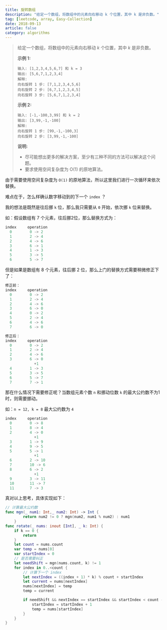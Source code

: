 ```yaml
---
title: 旋转数组
description: "给定一个数组，将数组中的元素向右移动 k 个位置，其中 k 是非负数。"
tag: [leetcode, array, Easy-Collection]
date: 2018-09-13
article: false
category: algorithms
---
```


>给定一个数组，将数组中的元素向右移动 *k* 个位置，其中 *k* 是非负数。
>
>**示例 1:**
>
>```
>输入: [1,2,3,4,5,6,7] 和 k = 3
>输出: [5,6,7,1,2,3,4]
>解释:
>向右旋转 1 步: [7,1,2,3,4,5,6]
>向右旋转 2 步: [6,7,1,2,3,4,5]
>向右旋转 3 步: [5,6,7,1,2,3,4]
>```
>
>**示例 2:**
>
>```
>输入: [-1,-100,3,99] 和 k = 2
>输出: [3,99,-1,-100]
>解释: 
>向右旋转 1 步: [99,-1,-100,3]
>向右旋转 2 步: [3,99,-1,-100]
>```
>
>**说明:**
>
>- 尽可能想出更多的解决方案，至少有三种不同的方法可以解决这个问题。
>- 要求使用空间复杂度为 O(1) 的原地算法。

由于需要使用空间复杂度为 `O(1)` 的原地算法，所以这里我们进行一次循环来依次替换。

难点在于，怎么样确认数字移动到的下一个 `index` ？

我的想法是既然是往后挪 `k` 位，那么我只需要从 `0` 开始，依次挪 `k` 位来替换。

如：假设数组有 7 个元素，往后挪2位，那么替换方式为：

```javascript
index     operation
  0        0 -> 2
  1        2 -> 4
  2        4 -> 6
  3        6 -> 1
  4        1 -> 3
  5        3 -> 5
  6        5 -> 7
```

但是如果是数组有 8 个元素，往后挪 2 位，那么上门的替换方式需要稍微修正下了：

```javascript
修正前：
index     operation
  0        0 -> 2
  1        2 -> 4
  2        4 -> 6
  3        6 -> 0
  4        0 -> 2
  5        2 -> 4
  6        4 -> 6
  7        6 -> 0

修正后：
index     operation
  0        0 -> 2
  1        2 -> 4
  2        4 -> 6
  3        6 -> 0
             +1
  4        1 -> 3
  5        3 -> 5
  6        5 -> 7
  7        7 -> 1
```

那在什么情况下需要修正呢？当数组元素个数 `n` 和挪动位数 `k` 的最大公约数不为1时，则需要挪动。

如：`n = 12, k = 8` 最大公约数为 `4`

```javascript
index     operation
  0        0 -> 8
  1        8 -> 4
  2        4 -> 0
             +1
  3        1 -> 9
  4        9 -> 5
  5        5 -> 1
             +1
  6        2 -> 10
  7        10 -> 6
  8        6 -> 2
             +1
  9        3 -> 11
  10       11 -> 7
  11       7 -> 3
```

真对以上思考，具体实现如下：

```swift
// 计算最大公约数
func mgn(_ num1: Int,_ num2: Int) -> Int {
        return num2 != 0 ? mgn(num2, num1 % num2) : num1
    }
func rotate(_ nums: inout [Int], _ k: Int) {
    if k == 0 {
        return
    }
    let count = nums.count
    var temp = nums[0]
    var startIndex = 0
    // 是否需要纠正
    let needShift = mgn(nums.count, k) != 1
    for index in 0..<count {
        // 计算下一个 index
        let nextIndex = ((index + 1) * k) % count + startIndex
        let current = nums[nextIndex]
        nums[nextIndex] = temp
        temp = current

        if needShift && nextIndex == startIndex && startIndex < count - 1 {
            startIndex = startIndex + 1
            temp = nums[startIndex]
        }
    }
}
```

